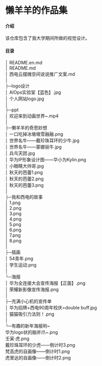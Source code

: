 # 懒羊羊的作品集

#### 介绍
该仓库包含了我大学期间所做的视觉设计。  

#### 目录  

│  README.en.md  
│  README.md  
│  西电云摆摊空间说说推广文案.md  
│    
├─logo设计  
│      AIOps实验室【蓝色】.jpg  
│      个人网站logo.jpg  
│        
├─ppt  
│      欢迎来到动画世界~.mp4  
│        
├─懒羊羊的奇思妙想  
│      一口吃掉冰墩墩雪融融.png  
│      世界名牛——戴珍珠耳环的少牛.jpg  
│      世界名牛——蒙娜丽牛.jpg  
│      兵乓天团.jpg  
│      华为IP形象设计图——华小为Kylin.png  
│      小眼睛大帅哥.jpg  
│      秋天的芭蕾1.png  
│      秋天的芭蕾2.png  
│      秋天的芭蕾3.png  
│        
├─我和西电的故事  
│      1.png  
│      2.png  
│      3.png  
│      4.png  
│      5.png  
│      6.png  
│      7.png  
│      8.png  
│        
├─插画  
│      54青年.png  
│      学生运动.png  
│        
└─海报  
    │  华为全连接大会宣传海报【正面】.png  
    │  荣耀新影像宣传海报.png  
    │    
    ├─充满小心机的宣传单  
    │      华为招牌+西电90周年校庆=double buff.jpg  
    │      猫猫吸引力法则！.png  
    │         
    └─有趣的新年海报哟~  
            华为logo状的脑斧爪~.png  
            壬寅·虎.png  
            戴珍珠耳环的少虎——倒计时3.png  
            梵高虎的自画像——倒计时1.png  
            虎里达的自画像——倒计时2.png  

